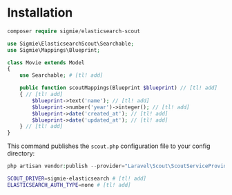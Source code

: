 # Installation

```php
composer require sigmie/elasticsearch-scout
```

```php
use Sigmie\ElasticsearchScout\Searchable;
use Sigmie\Mappings\Blueprint;

class Movie extends Model
{
    use Searchable; # [tl! add]

    public function scoutMappings(Blueprint $blueprint) // [tl! add]
    { // [tl! add]
        $blueprint->text('name'); // [tl! add]
        $blueprint->number('year')->integer(); // [tl! add]
        $blueprint->date('created_at'); // [tl! add]
        $blueprint->date('updated_at'); // [tl! add]
    } // [tl! add]
}
```
This command publishes the `scout.php` configuration file to your config directory:

```php
php artisan vendor:publish --provider="Laravel\Scout\ScoutServiceProvider"
```

```sh
SCOUT_DRIVER=sigmie-elasticsearch # [tl! add]
ELASTICSEARCH_AUTH_TYPE=none # [tl! add]
```

